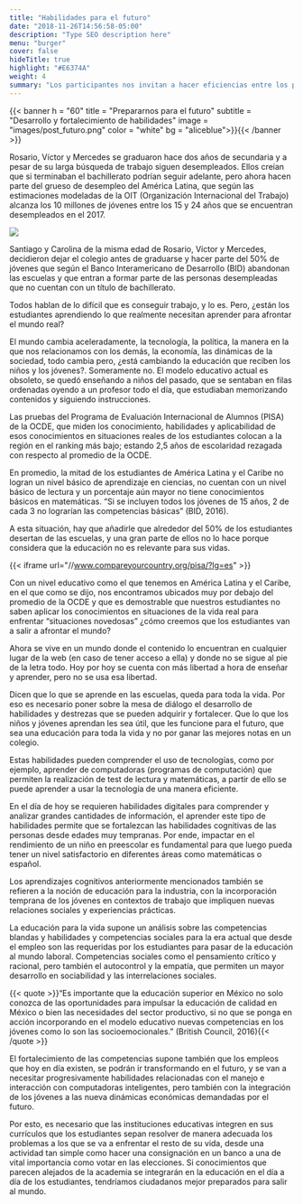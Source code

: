 ```yaml
---
title: "Habilidades para el futuro"
date: "2018-11-26T14:56:58-05:00"
description: "Type SEO description here"
menu: "burger"
cover: false
hideTitle: true
highlight: "#E6374A"
weight: 4
summary: "Los participantes nos invitan a hacer eficiencias entre los países de América Latina para eliminar las barreras institucionales y permitir currículos flexibles y útiles a lo largo de la vida. Millones de trabajos serán automatizados, lo que implica que en el futuro cercano todos vamos a volver a ser entrenados. Pero por ahora, se hace difícil conseguir trabajo, lo que hace pensar que tal vez los estudiantes no están aprendiendo lo que realmente necesitan aprender para afrontar el mundo real. Estas son sólo oportunidades de colaboración para permitirle al sistema educativo adaptarse a las necesidades del siglo XXI."
---
```


{{< banner
  h = "60"
  title = "Prepararnos para el futuro"
  subtitle = "Desarrollo y fortalecimiento de habilidades"
  image = "images/post_futuro.png"
  color = "white"
  bg = "aliceblue">}}{{< /banner >}}

Rosario, Víctor y Mercedes se graduaron hace dos años de secundaria y a pesar de su larga búsqueda de trabajo siguen desempleados. Ellos creían que si terminaban el bachillerato podrían seguir adelante, pero ahora hacen parte del grueso de desempleo del América Latina, que según las estimaciones modeladas de la OIT (Organización Internacional del Trabajo) alcanza los 10 millones de jóvenes entre los 15 y 24 años que se encuentran desempleados en el 2017. 

<!-- 
Aquí va la gráfica de desempleo
-->
![](/educacion-latam/images/preparanos_img_1.png)

Santiago y Carolina de la misma edad de Rosario, Víctor y Mercedes, decidieron dejar el colegio antes de graduarse y hacer parte del 50% de jóvenes que según el Banco Interamericano de Desarrollo (BID) abandonan las escuelas y que entran a formar parte de las personas desempleadas que no cuentan con un título de bachillerato.

Todos hablan de lo difícil que es conseguir trabajo, y lo es. Pero, ¿están los estudiantes aprendiendo lo que realmente necesitan aprender para afrontar el mundo real? 


El mundo cambia aceleradamente, la tecnología, la política, la manera en la que nos relacionamos con los demás, la economía, las dinámicas de la sociedad, todo cambia pero, ¿está cambiando la educación que reciben los niños y los jóvenes?. Someramente no. El modelo educativo actual es obsoleto, se quedó enseñando a niños del pasado, que se sentaban en filas ordenadas oyendo a un profesor todo el día, que estudiaban memorizando contenidos y siguiendo instrucciones. 

Las pruebas del Programa de Evaluación Internacional de Alumnos (PISA) de la OCDE, que miden los conocimiento, habilidades y aplicabilidad de esos conocimientos en situaciones reales de los estudiantes colocan a la región en el ranking más bajo; estando 2,5 años de escolaridad rezagada con respecto al promedio de la OCDE.

En promedio, la mitad de los estudiantes de América Latina y el Caribe no logran un nivel básico de aprendizaje en ciencias, no cuentan con un nivel básico de lectura y un porcentaje aún mayor no tiene conocimientos básicos en matemáticas. “Si se incluyen todos los jóvenes de 15 años, 2 de cada 3 no lograrían las competencias básicas” (BID, 2016).

A esta situación, hay que añadirle que alrededor del 50% de los estudiantes desertan de las escuelas, y una gran parte de ellos no lo hace porque considera que la educación no es relevante para sus vidas. 

{{< iframe url="//www.compareyourcountry.org/pisa/?lg=es" >}}

Con un nivel educativo como el que tenemos en América Latina y el Caribe, en el que como se dijo, nos encontramos ubicados muy por debajo del promedio de la OCDE y que es demostrable que nuestros estudiantes no saben aplicar los conocimientos en situaciones de la vida real para enfrentar “situaciones novedosas” ¿cómo creemos que los estudiantes van a salir a afrontar el mundo?

Ahora se vive en un mundo donde el contenido lo encuentran en cualquier lugar de la web (en caso de tener acceso a ella) y donde no se sigue al pie de la letra todo. Hoy por hoy se cuenta con más libertad a hora de enseñar y aprender, pero no se usa esa libertad. 

Dicen que lo que se aprende en las escuelas, queda para toda la vida. Por eso es necesario poner sobre la mesa de diálogo el desarrollo de habilidades y destrezas que se pueden adquirir y fortalecer. Que lo que los niños y jóvenes aprendan les sea útil, que les funcione para el futuro, que sea una educación para toda la vida y no por ganar las mejores notas en un colegio.

Estas habilidades pueden comprender el uso de tecnologías, como por ejemplo, aprender de computadoras (programas de computación) que permiten la realización de test de lectura y matemáticas, a partir de ello se puede aprender a usar la tecnología de una manera eficiente. 

En el día de hoy se requieren habilidades digitales para comprender y analizar grandes cantidades de información, el aprender este tipo de habilidades permite que se fortalezcan las habilidades cognitivas de las personas desde edades muy tempranas. Por ende, impactar en el rendimiento de un niño en preescolar es fundamental para que luego pueda tener un nivel satisfactorio en diferentes áreas como matemáticas o español.

Los aprendizajes cognitivos anteriormente mencionados también se refieren a la noción de educación para la industria, con la incorporación temprana de los jóvenes en contextos de trabajo que impliquen nuevas relaciones sociales y experiencias prácticas.

La educación para la vida supone un análisis sobre las competencias blandas y habilidades y competencias sociales para la era actual que desde el empleo son las requeridas por los estudiantes para pasar de la educación al mundo laboral. Competencias sociales como el pensamiento crítico y racional, pero también el autocontrol y la empatía, que permiten un mayor desarrollo en sociabilidad y las interrelaciones sociales.


{{< quote >}}“Es importante que la educación superior en México no solo conozca de las oportunidades para impulsar la educación de calidad en México o bien las necesidades del sector productivo, si no que se ponga en acción incorporando en el modelo educativo nuevas competencias en los jóvenes como lo son las socioemocionales.”  (British Council, 2016){{< /quote >}}

El fortalecimiento de las competencias supone también que los empleos que hoy en día existen, se podrán ir transformando en el futuro, y se van a necesitar progresivamente habilidades relacionadas con el manejo e interacción con computadoras inteligentes, pero también con la integración de los jóvenes a las nueva dinámicas económicas demandadas por el futuro.

Por esto, es necesario que las instituciones educativas integren en sus currículos que los estudiantes sepan resolver de manera adecuada los problemas a los que se va a enfrentar el resto de su vida, desde una actividad tan simple como hacer una consignación en un banco a una de vital importancia como votar en las elecciones. Si conocimientos que parecen alejados de la academia se integrarán en la educación en el día a día de los estudiantes, tendríamos ciudadanos mejor preparados para salir al mundo. 